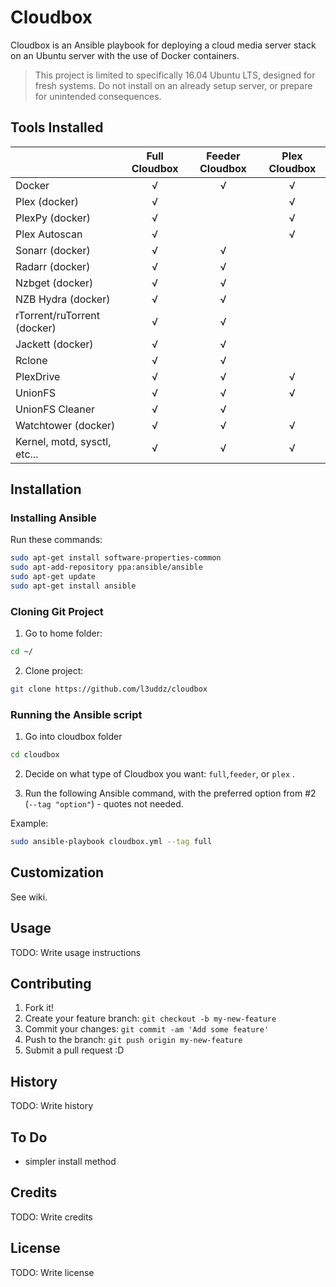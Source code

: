 # Cloudbox

Cloudbox is an Ansible playbook for deploying a cloud media server stack on an Ubuntu server with the use of Docker containers.

>This project is limited to specifically 16.04 Ubuntu LTS, designed for fresh systems. Do not install on an already setup server, or prepare for unintended consequences.


## Tools Installed


|                              | Full Cloudbox | Feeder Cloudbox | Plex Cloudbox |
|:---------------------------- |:-------------:|:---------------:|:-------------:|
| Docker                       |       √       |        √        |       √       |
| Plex (docker)                |       √       |                 |       √       |
| PlexPy (docker)              |       √       |                 |       √       |
| Plex Autoscan                |       √       |                 |       √       |
| Sonarr (docker)              |       √       |        √        |               |
| Radarr (docker)              |       √       |        √        |               |
| Nzbget (docker)              |       √       |        √        |               |
| NZB Hydra (docker)           |       √       |        √        |               |
| rTorrent/ruTorrent (docker)  |       √       |        √        |               |
| Jackett (docker)             |       √       |        √        |               |
| Rclone                       |       √       |        √        |               |
| PlexDrive                    |       √       |        √        |       √       |
| UnionFS                      |       √       |        √        |       √       |
| UnionFS Cleaner              |       √       |        √        |               |
| Watchtower (docker)          |       √       |        √        |       √       |
| Kernel, motd, sysctl, etc... |       √       |        √        |       √       |



## Installation

### Installing Ansible

Run these commands:
```bash
sudo apt-get install software-properties-common
sudo apt-add-repository ppa:ansible/ansible
sudo apt-get update
sudo apt-get install ansible
```

### Cloning Git Project

1. Go to home folder:

  ```bash
  cd ~/
  ```

2. Clone project:

  ```bash
  git clone https://github.com/l3uddz/cloudbox
  ```

### Running the Ansible script

1. Go into cloudbox folder

  ```bash
  cd cloudbox
  ```

2. Decide on what type of Cloudbox you want: `full`,`feeder`, or `plex` .

3. Run the following Ansible command, with the preferred option from #2 (`--tag "option"`) - quotes not needed.

  Example:

  ```bash
  sudo ansible-playbook cloudbox.yml --tag full
  ```

## Customization

See wiki.

## Usage

TODO: Write usage instructions

## Contributing

1. Fork it!
2. Create your feature branch: `git checkout -b my-new-feature`
3. Commit your changes: `git commit -am 'Add some feature'`
4. Push to the branch: `git push origin my-new-feature`
5. Submit a pull request :D

## History

TODO: Write history

## To Do

- simpler install method

## Credits

TODO: Write credits

## License

TODO: Write license
